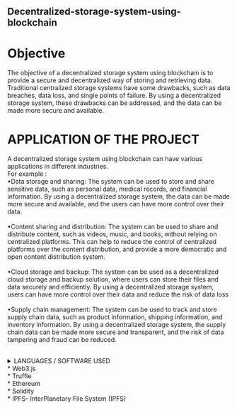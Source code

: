 ## Decentralized-storage-system-using-blockchain
# Objective
The objective of a decentralized storage system using blockchain is to provide a secure and
decentralized way of storing and retrieving data. Traditional centralized storage systems have
some drawbacks, such as data breaches, data loss, and single points of failure. By using a
decentralized storage system, these drawbacks can be addressed, and the data can be made more
secure and available.
# APPLICATION OF THE PROJECT
A decentralized storage system using blockchain can have various applications in different
industries.
 <br>For example : <br>
•Data storage and sharing: The system can be used to store and share sensitive data, such as
personal data, medical records, and financial information. By using a decentralized storage
system, the data can be made more secure and available, and the users can have more
control over their data. <br>
 <br>
•Content sharing and distribution: The system can be used to share and distribute content,
such as videos, music, and books, without relying on centralized platforms. This can help to
reduce the control of centralized platforms over the content distribution, and provide a more
democratic and open content distribution system. <br>
<br>
•Cloud storage and backup: The system can be used as a decentralized cloud storage and
backup solution, where users can store their files and data securely and efficiently. By using
a decentralized storage system, users can have more control over their data and reduce the
risk of data loss  <br>
<br>
•Supply chain management: The system can be used to track and store supply chain data,
such as product information, shipping information, and inventory information. By using a
decentralized storage system, the supply chain data can be made more secure and
transparent, and the risk of data tampering and fraud can be reduced.<br>
<br>

<details>
<summary>LANGUAGES / SOFTWARE USED <br>
  * Web3.js <br>
  * Truffle <br>
  * Ethereum <br>
  * Solidity <br>
  * IPFS- InterPlanetary File System (IPFS)
 </summary>
